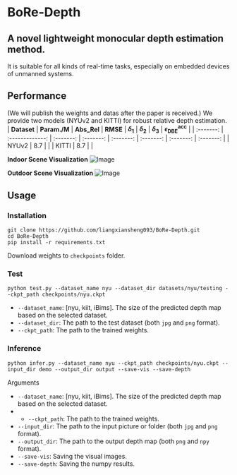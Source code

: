 # BoRe-Depth
## A novel lightweight monocular depth estimation method.

It is suitable for all kinds of real-time tasks, especially on embedded devices of unmanned systems.

## Performance
(We will publish the weights and datas after the paper is received.)
We provide two models (NYUv2 and KITTI) for robust relative depth estimation. 
|  **Dataset**  |  **Param./M**  |  **Abs_Rel**  |  **RMSE**  |  **$\delta$<sub>1</sub>**  |  **$\delta$<sub>2</sub>**  |  **$\delta$<sub>3</sub>**  |  **$\epsilon$<sub>DBE</sub><sup>acc</sup>**  |
| :-------: | :-------------: | :-------: | :-------: | :-------: | :-------: | :-------: | :-------: | 
|   NYUv2   |  8.7  |    |
|   KITTI   |  8.7  |    |

**Indoor Scene Visualization**
![Image](https://github.com/user-attachments/assets/a655a29c-167d-4935-80c5-262a3e928b8e)

**Outdoor Scene Visualization**
![Image](https://github.com/user-attachments/assets/27c6e306-ad8e-49b1-b058-ee70dea1c5f5)


## Usage
### Installation
```
git clone https://github.com/liangxiansheng093/BoRe-Depth.git
cd BoRe-Depth
pip install -r requirements.txt
```
Download weights to ```checkpoints``` folder.

### Test
```
python test.py --dataset_name nyu --dataset_dir datasets/nyu/testing --ckpt_path checkpoints/nyu.ckpt
```
* ```--dataset_name```: [nyu, kiit, iBims]. The size of the predicted depth map based on the selected dataset.
* ```--dataset_dir```: The path to the test dataset (both ```jpg``` and ```png``` format).
* ```--ckpt_path```: The path to the trained weights.

### Inference
```
python infer.py --dataset_name nyu --ckpt_path checkpoints/nyu.ckpt --input_dir demo --output_dir output --save-vis --save-depth
```
Arguments  
* ```--dataset_name```: [nyu, kiit, iBims]. The size of the predicted depth map based on the selected dataset.
* * ```--ckpt_path```: The path to the trained weights.
* ```--input_dir```: The path to the input picture or folder (both ```jpg``` and ```png``` format).
* ```--output_dir```: The path to the output depth map (both ```png``` and ```npy``` format).
* ```--save-vis```: Saving the visual images.
* ```--save-depth```: Saving the numpy results.
